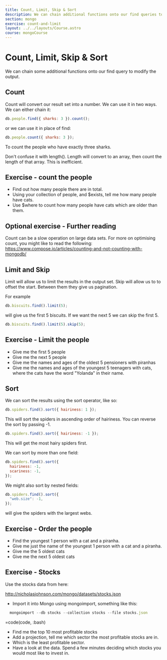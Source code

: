 ```yaml
---
title: Count, Limit, Skip & Sort
description: We can chain additional functions onto our find queries to modify the results
section: mongo
exercise: count-and-limit
layout: ../../layouts/Course.astro
course: mongoCourse
---
```


# Count, Limit, Skip & Sort

We can chain some additional functions onto our find query to modify the output.

## Count

Count will convert our result set into a number. We can use it in two ways. We can either chain it:

```js
db.people.find({ sharks: 3 }).count();
```

or we can use it in place of find:

```js
db.people.count({ sharks: 3 });
```

To count the people who have exactly three sharks.

Don't confuse it with length(). Length will convert to an array, then count the length of that array. This is inefficient.

## Exercise - count the people

- Find out how many people there are in total.
- Using your collection of people, and $exists, tell me how many people have cats.
- Use $where to count how many people have cats which are older than them.

## Optional exercise - Further reading

Count can be a slow operation on large data sets. For more on optimising count, you might like to read the following: <https://www.compose.io/articles/counting-and-not-counting-with-mongodb/>

## Limit and Skip

Limit will allow us to limit the results in the output set. Skip will allow us to to offset the start. Between them they give us pagination.

For example

```js
db.biscuits.find().limit(5);
```

will give us the first 5 biscuits. If we want the next 5 we can skip the first 5.

```js
db.biscuits.find().limit(5).skip(5);
```

## Exercise - Limit the people

- Give me the first 5 people
- Give me the next 5 people
- Give me the names and ages of the oldest 5 pensioners with piranhas
- Give me the names and ages of the youngest 5 teenagers with cats, where the cats have the word "Yolanda" in their name.

## Sort

We can sort the results using the sort operator, like so:

```js
db.spiders.find().sort({ hairiness: 1 });
```

This will sort the spiders in ascending order of hairiness. You can reverse the sort by passing -1.

```js
db.spiders.find().sort({ hairiness: -1 });
```

This will get the most hairy spiders first.

We can sort by more than one field:

```js
db.spiders.find().sort({
  hairiness: -1,
  scariness: -1,
});
```

We might also sort by nested fields:

```js
db.spiders.find().sort({
  "web.size": -1,
});
```

will give the spiders with the largest webs.

## Exercise - Order the people

- Find the youngest 1 person with a cat and a piranha.
- Give me just the name of the youngest 1 person with a cat and a piranha.
- Give me the 5 oldest cats
- Give me the next 5 oldest cats

## Exercise - Stocks

Use the stocks data from here:

<http://nicholasjohnson.com/mongo/datasets/stocks.json>

- Import it into Mongo using mongoimport, something like this:

```js
  mongoimport --db stocks --collection stocks --file stocks.json
```

=code(code, :bash)

- Find me the top 10 most profitable stocks
- Add a projection, tell me which sector the most profitable stocks are in.
- Which is the least profitable sector.
- Have a look at the data. Spend a few minutes deciding which stocks you would most like to invest in.
